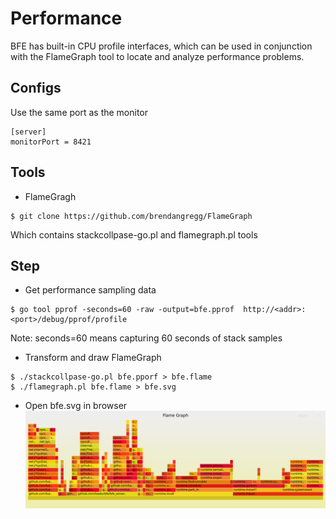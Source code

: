 # Performance

BFE has built-in CPU profile interfaces, which can be used in conjunction with the FlameGraph tool to locate and analyze performance problems.

## Configs

Use the same port as the monitor
```
[server]
monitorPort = 8421
```

## Tools

* FlameGragh

```
$ git clone https://github.com/brendangregg/FlameGraph
```

Which contains stackcollpase-go.pl and flamegraph.pl tools

## Step

* Get performance sampling data
```
$ go tool pprof -seconds=60 -raw -output=bfe.pprof  http://<addr>:<port>/debug/pprof/profile
```
Note: seconds=60 means capturing 60 seconds of stack samples

* Transform and draw FlameGraph

```
$ ./stackcollpase-go.pl bfe.pporf > bfe.flame
$ ./flamegraph.pl bfe.flame > bfe.svg
```

* Open bfe.svg in browser
![flame graph example](../../images/bfe.svg)
